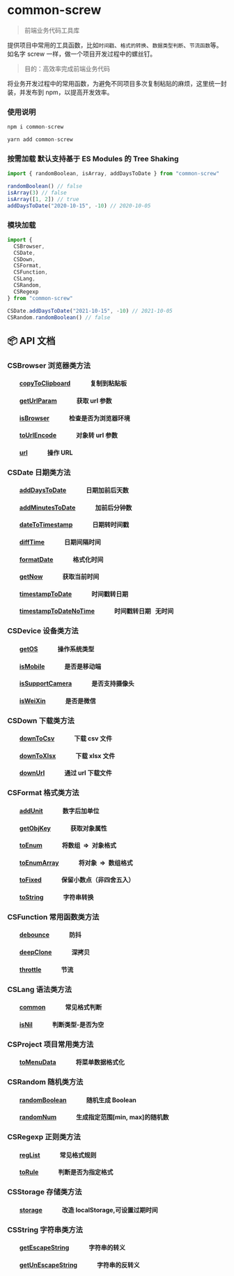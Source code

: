 # common-screw

> 前端业务代码工具库

提供项目中常用的工具函数，比如`时间戳`、`格式的转换`、`数据类型判断`、`节流函数`等。如名字 screw 一样，做一个项目开发过程中的螺丝钉。

> 目的：高效率完成前端业务代码

将业务开发过程中的常用函数，为避免不同项目多次复制粘贴的麻烦，这里统一封装，并发布到 npm，以提高开发效率。

### 使用说明

```js
npm i common-screw

```

```js
yarn add common-screw

```

### 按需加载 默认支持基于 ES Modules 的 Tree Shaking

```js
import { randomBoolean, isArray, addDaysToDate } from "common-screw"

randomBoolean() // false
isArray(3) // false
isArray([1, 2]) // true
addDaysToDate("2020-10-15", -10) // 2020-10-05
```

### 模块加载

```js
import {
  CSBrowser,
  CSDate,
  CSDown,
  CSFormat,
  CSFunction,
  CSLang,
  CSRandom,
  CSRegexp
} from "common-screw"

CSDate.addDaysToDate("2021-10-15", -10) // 2021-10-05
CSRandom.randomBoolean() // false
```

## :package: API 文档

### CSBrowser 浏览器类方法

#### &emsp;&emsp;[copyToClipboard](https://github.com/giseles/common-screw/blob/main/src/browser/copyToClipboard.ts) &emsp;&emsp;&emsp;复制到粘贴板

#### &emsp;&emsp;[getUrlParam](https://github.com/giseles/common-screw/blob/main/src/browser/getUrlParam.ts) &emsp;&emsp;&emsp;获取 url 参数

#### &emsp;&emsp;[isBrowser](https://github.com/giseles/common-screw/blob/main/src/browser/isBrowser.ts) &emsp;&emsp;&emsp;检查是否为浏览器环境

#### &emsp;&emsp;[toUrlEncode](https://github.com/giseles/common-screw/blob/main/src/browser/toUrlEncode.ts) &emsp;&emsp;&emsp;对象转 url 参数

#### &emsp;&emsp;[url](https://github.com/giseles/common-screw/blob/main/src/browser/url.ts) &emsp;&emsp;&emsp;操作 URL

### CSDate 日期类方法

#### &emsp;&emsp;[addDaysToDate](https://github.com/giseles/common-screw/blob/main/src/date/addDaysToDate.ts) &emsp;&emsp;&emsp;日期加前后天数

#### &emsp;&emsp;[addMinutesToDate](https://github.com/giseles/common-screw/blob/main/src/date/addMinutesToDate.ts) &emsp;&emsp;&emsp;加前后分钟数

#### &emsp;&emsp;[dateToTimestamp](https://github.com/giseles/common-screw/blob/main/src/date/dateToTimestamp.ts) &emsp;&emsp;&emsp;日期转时间戳

#### &emsp;&emsp;[diffTime](https://github.com/giseles/common-screw/blob/main/src/date/diffTime.ts) &emsp;&emsp;&emsp;日期间隔时间

#### &emsp;&emsp;[formatDate](https://github.com/giseles/common-screw/blob/main/src/date/formatDate.ts) &emsp;&emsp;&emsp;格式化时间

#### &emsp;&emsp;[getNow](https://github.com/giseles/common-screw/blob/main/src/date/getNow.ts) &emsp;&emsp;&emsp;获取当前时间

#### &emsp;&emsp;[timestampToDate](https://github.com/giseles/common-screw/blob/main/src/date/timestampToDate.ts) &emsp;&emsp;&emsp;时间戳转日期

#### &emsp;&emsp;[timestampToDateNoTime](https://github.com/giseles/common-screw/blob/main/src/date/timestampToDateNoTime.ts) &emsp;&emsp;&emsp;时间戳转日期   无时间  

### CSDevice 设备类方法

#### &emsp;&emsp;[getOS](https://github.com/giseles/common-screw/blob/main/src/decive/getOS.ts) &emsp;&emsp;&emsp;操作系统类型

#### &emsp;&emsp;[isMobile](https://github.com/giseles/common-screw/blob/main/src/decive/isMobile.ts) &emsp;&emsp;&emsp;是否是移动端

#### &emsp;&emsp;[isSupportCamera](https://github.com/giseles/common-screw/blob/main/src/decive/isSupportCamera.ts) &emsp;&emsp;&emsp;是否支持摄像头

#### &emsp;&emsp;[isWeiXin](https://github.com/giseles/common-screw/blob/main/src/decive/isWeiXin.ts) &emsp;&emsp;&emsp;是否是微信

### CSDown 下载类方法

#### &emsp;&emsp;[downToCsv](https://github.com/giseles/common-screw/blob/main/src/down/downToCsv.ts) &emsp;&emsp;&emsp;下载 csv 文件

#### &emsp;&emsp;[downToXlsx](https://github.com/giseles/common-screw/blob/main/src/down/downToXlsx.ts) &emsp;&emsp;&emsp;下载 xlsx 文件

#### &emsp;&emsp;[downUrl](https://github.com/giseles/common-screw/blob/main/src/down/downUrl.ts) &emsp;&emsp;&emsp;通过 url 下载文件

### CSFormat 格式类方法

#### &emsp;&emsp;[addUnit](https://github.com/giseles/common-screw/blob/main/src/format/addUnit.ts) &emsp;&emsp;&emsp;数字后加单位

#### &emsp;&emsp;[getObjKey](https://github.com/giseles/common-screw/blob/main/src/format/getObjKey.ts) &emsp;&emsp;&emsp;获取对象属性

#### &emsp;&emsp;[toEnum](https://github.com/giseles/common-screw/blob/main/src/format/toEnum.ts) &emsp;&emsp;&emsp;将数组  =>  对象格式

#### &emsp;&emsp;[toEnumArray](https://github.com/giseles/common-screw/blob/main/src/format/toEnumArray.ts) &emsp;&emsp;&emsp;将对象  =>  数组格式

#### &emsp;&emsp;[toFixed](https://github.com/giseles/common-screw/blob/main/src/format/toFixed.ts) &emsp;&emsp;&emsp;保留小数点（非四舍五入）

#### &emsp;&emsp;[toString](https://github.com/giseles/common-screw/blob/main/src/format/toString.ts) &emsp;&emsp;&emsp;字符串转换

### CSFunction 常用函数类方法

#### &emsp;&emsp;[debounce](https://github.com/giseles/common-screw/blob/main/src/function/debounce.ts) &emsp;&emsp;&emsp;防抖

#### &emsp;&emsp;[deepClone](https://github.com/giseles/common-screw/blob/main/src/function/deepClone.ts) &emsp;&emsp;&emsp;深拷贝

#### &emsp;&emsp;[throttle](https://github.com/giseles/common-screw/blob/main/src/function/throttle.ts) &emsp;&emsp;&emsp;节流

### CSLang 语法类方法

#### &emsp;&emsp;[common](https://github.com/giseles/common-screw/blob/main/src/lang/common.ts) &emsp;&emsp;&emsp;常见格式判断

#### &emsp;&emsp;[isNil](https://github.com/giseles/common-screw/blob/main/src/lang/isNil.ts) &emsp;&emsp;&emsp;判断类型-是否为空

### CSProject 项目常用类方法

#### &emsp;&emsp;[toMenuData](https://github.com/giseles/common-screw/blob/main/src/project/toMenuData.ts) &emsp;&emsp;&emsp;将菜单数据格式化

### CSRandom 随机类方法

#### &emsp;&emsp;[randomBoolean](https://github.com/giseles/common-screw/blob/main/src/random/randomBoolean.ts) &emsp;&emsp;&emsp;随机生成 Boolean

#### &emsp;&emsp;[randomNum](https://github.com/giseles/common-screw/blob/main/src/random/randomNum.ts) &emsp;&emsp;&emsp;生成指定范围[min, max]的随机数

### CSRegexp 正则类方法

#### &emsp;&emsp;[regList](https://github.com/giseles/common-screw/blob/main/src/regexp/regList.ts) &emsp;&emsp;&emsp;常见格式规则

#### &emsp;&emsp;[toRule](https://github.com/giseles/common-screw/blob/main/src/regexp/toRule.ts) &emsp;&emsp;&emsp;判断是否为指定格式

### CSStorage 存储类方法

#### &emsp;&emsp;[storage](https://github.com/giseles/common-screw/blob/main/src/storage/storage.ts) &emsp;&emsp;&emsp;改造 localStorage,可设置过期时间

### CSString 字符串类方法

#### &emsp;&emsp;[getEscapeString](https://github.com/giseles/common-screw/blob/main/src/string/getEscapeString.ts) &emsp;&emsp;&emsp;字符串的转义

#### &emsp;&emsp;[getUnEscapeString](https://github.com/giseles/common-screw/blob/main/src/string/getUnEscapeString.ts) &emsp;&emsp;&emsp;字符串的反转义
